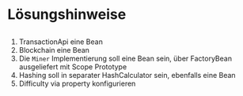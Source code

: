 # Lösungshinweise

##  

1. TransactionApi eine Bean
2. Blockchain eine Bean
3. Die `Miner` Implementierung soll eine Bean sein, über FactoryBean ausgeliefert mit Scope Prototype
5. Hashing soll in separater HashCalculator sein, ebenfalls eine Bean
6. Difficulty via property konfigurieren